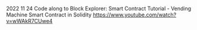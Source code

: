 2022 11 24
Code along to Block Explorer: Smart Contract Tutorial - Vending Machine Smart Contract in Solidity https://www.youtube.com/watch?v=wWAkR7CUwe4